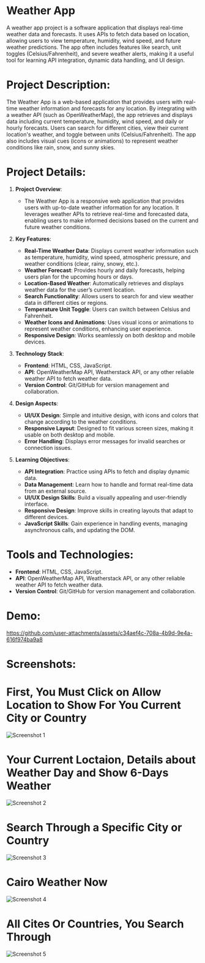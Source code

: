 # Weather App 
A weather app project is a software application that displays real-time weather data and forecasts. It uses APIs to fetch data based on location, allowing users to view temperature, humidity, wind speed, and future weather predictions. The app often includes features like search, unit toggles (Celsius/Fahrenheit), and severe weather alerts, making it a useful tool for learning API integration, dynamic data handling, and UI design.

# Project Description:
The Weather App is a web-based application that provides users with real-time weather information and forecasts for any location. By integrating with a weather API (such as OpenWeatherMap), the app retrieves and displays data including current temperature, humidity, wind speed, and daily or hourly forecasts. Users can search for different cities, view their current location's weather, and toggle between units (Celsius/Fahrenheit). The app also includes visual cues (icons or animations) to represent weather conditions like rain, snow, and sunny skies.

# Project Details:

1. **Project Overview**:
   - The Weather App is a responsive web application that provides users with up-to-date weather information for any location. It leverages weather APIs to retrieve real-time and forecasted data, enabling users to make informed decisions based on the current and future weather conditions.

2. **Key Features**:
   - **Real-Time Weather Data**: Displays current weather information such as temperature, humidity, wind speed, atmospheric pressure, and weather conditions (clear, rainy, snowy, etc.).
   - **Weather Forecast**: Provides hourly and daily forecasts, helping users plan for the upcoming hours or days.
   - **Location-Based Weather**: Automatically retrieves and displays weather data for the user’s current location.
   - **Search Functionality**: Allows users to search for and view weather data in different cities or regions.
   - **Temperature Unit Toggle**: Users can switch between Celsius and Fahrenheit.
   - **Weather Icons and Animations**: Uses visual icons or animations to represent weather conditions, enhancing user experience.
   - **Responsive Design**: Works seamlessly on both desktop and mobile devices.

3. **Technology Stack**:
   - **Frontend**: HTML, CSS, JavaScript.
   - **API**: OpenWeatherMap API, Weatherstack API, or any other reliable weather API to fetch weather data.
   - **Version Control**: Git/GitHub for version management and collaboration.
   
4. **Design Aspects**:
   - **UI/UX Design**: Simple and intuitive design, with icons and colors that change according to the weather conditions.
   - **Responsive Layout**: Designed to fit various screen sizes, making it usable on both desktop and mobile.
   - **Error Handling**: Displays error messages for invalid searches or connection issues.

5. **Learning Objectives**:
   - **API Integration**: Practice using APIs to fetch and display dynamic data.
   - **Data Management**: Learn how to handle and format real-time data from an external source.
   - **UI/UX Design Skills**: Build a visually appealing and user-friendly interface.
   - **Responsive Design**: Improve skills in creating layouts that adapt to different devices.
   - **JavaScript Skills**: Gain experience in handling events, managing asynchronous calls, and updating the DOM.

# Tools and Technologies:
- **Frontend**: HTML, CSS, JavaScript.
- **API**: OpenWeatherMap API, Weatherstack API, or any other reliable weather API to fetch weather data.
- **Version Control**: Git/GitHub for version management and collaboration.
  
# Demo:
https://github.com/user-attachments/assets/c34aef4c-708a-4b9d-9e4a-616f974ba9a8

# Screenshots:
# First, You Must Click on Allow Location to Show For You Current City or Country
![Screenshot 1](https://drive.google.com/uc?export=view&id=1LQDgK8I5o8Kldrk6tY9ZK5sF8Rnq_SMt)    
# Your Current Loctaion, Details about Weather Day and Show 6-Days Weather
![Screenshot 2](https://drive.google.com/uc?export=view&id=1XtNqX__jqdP1AgvJa3FBrxDnFUyPojZ0)
# Search Through a Specific City or Country
![Screenshot 3](https://drive.google.com/uc?export=view&id=1ZR2ECPygyNtkoIwKpY3wulzuqc8LkO35)
# Cairo Weather Now
![Screenshot 4](https://drive.google.com/uc?export=view&id=1LGYt-d7651-3PWqbi5uQ4meLcq0eZYom)
# All Cites Or Countries, You Search Through
![Screenshot 5](https://drive.google.com/uc?export=view&id=1Moy9hqcT9KUq7pDJq6sPC4iCQbZmnWEl)
